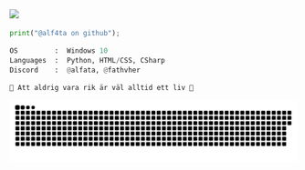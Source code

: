 <img src="https://profile-counter.glitch.me/alf4ta/count.svg" />

```python
print("@alf4ta on github");
```

```python
OS         :  Windows 10
Languages  :  Python, HTML/CSS, CSharp
Discord    :  @alfata, @fathvher
```

```css
🤑 Att aldrig vara rik är väl alltid ett liv 🤑
```

<a href="[https://discord.gg/S7sb24pCzn](https://www.youtube.com/watch?v=dQw4w9WgXcQ)" target="_blank"><img src="https://github.com/alf4ta/snake/blob/main/github-contribution-grid-snake.svg" alt="snake"></a>
